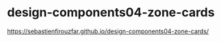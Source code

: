 # design-components04-zone-cards
https://sebastienfirouzfar.github.io/design-components04-zone-cards/
